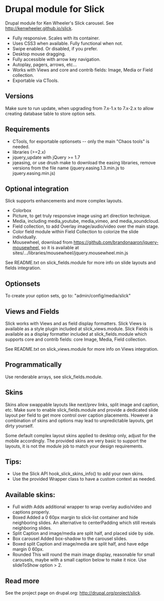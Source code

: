 Drupal module for Slick
=======================

Drupal module for Ken Wheeler's Slick carousel.
See http://kenwheeler.github.io/slick.

* Fully responsive. Scales with its container.
* Uses CSS3 when available. Fully functional when not.
* Swipe enabled. Or disabled, if you prefer.
* Desktop mouse dragging.
* Fully accessible with arrow key navigation.
* Autoplay, pagers, arrows, etc...
* Works with Views and core and contrib fields: Image, Media or Field collection.
* Exportable via CTools.

## Versions
Make sure to run update, when upgrading from 7.x-1.x to 7.x-2.x to allow
creating database table to store option sets.

## Requirements
- CTools, for exportable optionsets -- only the main "Chaos tools" is needed.
- libraries (>=2.x)
- jquery_update with jQuery >= 1.7
- jqeasing, or use drush make to download the easing libraries, remove versions
  from the file name (jquery.easing.1.3.min.js to jquery.easing.min.js)

## Optional integration
Slick supports enhancements and more complex layouts.
- Colorbox
- Picture, to get truly responsive image using art direction technique.
- Media, including media_youtube, media_vimeo, and media_soundcloud.
- Field collection, to add Overlay image/audio/video over the main stage.
- Color field module within Field Collection to colorize the slide individually.
- Mousewheel, download from https://github.com/brandonaaron/jquery-mousewheel,
  so it is available at sites/.../libraries/mousewheel/jquery.mousewheel.min.js

See README.txt on slick_fields.module for more info on slide layouts and fields
integration.

## Optionsets
To create your option sets, go to:
"admin/config/media/slick"

## Views and Fields
Slick works with Views and as field display formatters.
Slick Views is available as a style plugin included at slick_views.module.
Slick Fields is available as a display formatter included at slick_fields.module
which supports core and contrib fields: core Image, Media, Field collection.

See README.txt on slick_views.module for more info on Views integration.

## Programmatically
Use renderable arrays, see slick_fields.module.

## Skins
Skins allow swappable layouts like next/prev links, split image and caption, etc.
Make sure to enable slick_fields.module and provide a dedicated slide layout
per field to get more control over caption placements. However a combination of
skins and options may lead to unpredictable layouts, get dirty yourself.

Some default complex layout skins applied to desktop only, adjust for the mobile
accordingly. The provided skins are very basic to support the layouts, it is
not the module job to match your design requirements.

Tips:
----
- Use the Slick API hook_slick_skins_info() to add your own skins.
- Use the provided Wrapper class to have a custom context as needed.

Available skins:
---------------
- Full width
  Adds additional wrapper to wrap overlay audio/video and captions properly.
- Boxed
  Added a 0 60px margin to slick-list container and hide neighboring slides.
  An alternative to centerPadding which still reveals neighboring slides.
- Split
  Caption and image/media are split half, and placed side by side.
- Box carousel
  Added box-shadow to the carousel slides.
- Boxed split
  Caption and image/media are split half, and have edge margin 0 60px.
- Rounded
  This will round the main image display, reasonable for small carousels, maybe
  with a small caption below to make it nice. Use slideToShow option > 2.

## Read more

See the project page on drupal.org: http://drupal.org/project/slick.
